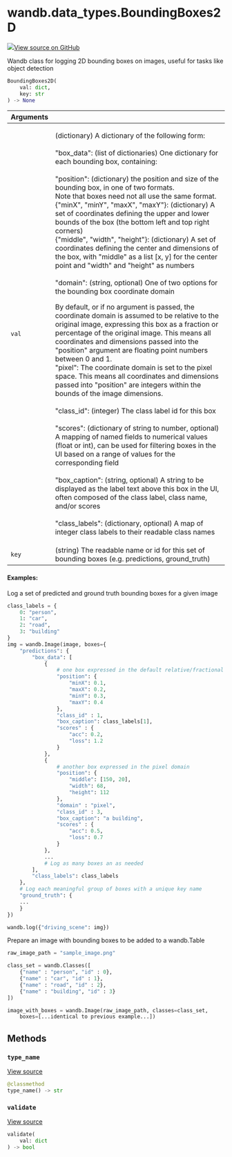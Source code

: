 # wandb.data\_types.BoundingBoxes2D

[![](https://www.tensorflow.org/images/GitHub-Mark-32px.png)View source on GitHub](https://www.github.com/wandb/client/tree/v0.10.32/wandb/sdk/data_types.py#L1360-L1619)

Wandb class for logging 2D bounding boxes on images, useful for tasks like object detection

```python
BoundingBoxes2D(
    val: dict,
    key: str
) -> None
```

<table>
  <thead>
    <tr>
      <th style="text-align:left">Arguments</th>
      <th style="text-align:left"></th>
    </tr>
  </thead>
  <tbody>
    <tr>
      <td style="text-align:left"><code>val</code>
      </td>
      <td style="text-align:left">
        <p>(dictionary) A dictionary of the following form:
          <br />
          <br />&quot;box_data&quot;: (list of dictionaries) One dictionary for each bounding
          box, containing:
          <br />
          <br />&quot;position&quot;: (dictionary) the position and size of the bounding
          box, in one of two formats.
          <br />Note that boxes need not all use the same format.
          <br />{&quot;minX&quot;, &quot;minY&quot;, &quot;maxX&quot;, &quot;maxY&quot;}:
          (dictionary) A set of coordinates defining the upper and lower bounds of
          the box (the bottom left and top right corners)
          <br />{&quot;middle&quot;, &quot;width&quot;, &quot;height&quot;}: (dictionary)
          A set of coordinates defining the center and dimensions of the box, with
          &quot;middle&quot; as a list [x, y] for the center point and &quot;width&quot;
          and &quot;height&quot; as numbers
          <br />
          <br />&quot;domain&quot;: (string, optional) One of two options for the bounding
          box coordinate domain</p>
        <p>By default, or if no argument is passed, the coordinate domain is assumed
          to be relative to the original image, expressing this box as a fraction
          or percentage of the original image. This means all coordinates and dimensions
          passed into the &quot;position&quot; argument are floating point numbers
          between 0 and 1.
          <br />&quot;pixel&quot;: The coordinate domain is set to the pixel space. This
          means all coordinates and dimensions passed into &quot;position&quot; are
          integers within the bounds of the image dimensions.
          <br />
          <br />&quot;class_id&quot;: (integer) The class label id for this box
          <br />
          <br />&quot;scores&quot;: (dictionary of string to number, optional) A mapping
          of named fields to numerical values (float or int), can be used for filtering
          boxes in the UI based on a range of values for the corresponding field
          <br
          />
          <br />&quot;box_caption&quot;: (string, optional) A string to be displayed as
          the label text above this box in the UI, often composed of the class label,
          class name, and/or scores
          <br />
          <br />&quot;class_labels&quot;: (dictionary, optional) A map of integer class
          labels to their readable class names</p>
      </td>
    </tr>
    <tr>
      <td style="text-align:left"><code>key</code>
      </td>
      <td style="text-align:left">(string) The readable name or id for this set of bounding boxes (e.g.
        predictions, ground_truth)</td>
    </tr>
  </tbody>
</table>

#### Examples:

Log a set of predicted and ground truth bounding boxes for a given image

```python
class_labels = {
    0: "person",
    1: "car",
    2: "road",
    3: "building"
}
img = wandb.Image(image, boxes={
    "predictions": {
        "box_data": [
            {
                # one box expressed in the default relative/fractional domain
                "position": {
                    "minX": 0.1,
                    "maxX": 0.2,
                    "minY": 0.3,
                    "maxY": 0.4
                },
                "class_id" : 1,
                "box_caption": class_labels[1],
                "scores" : {
                    "acc": 0.2,
                    "loss": 1.2
                }
            },
            {
                # another box expressed in the pixel domain
                "position": {
                    "middle": [150, 20],
                    "width": 68,
                    "height": 112
                },
                "domain" : "pixel",
                "class_id" : 3,
                "box_caption": "a building",
                "scores" : {
                    "acc": 0.5,
                    "loss": 0.7
                }
            },
            ...
            # Log as many boxes an as needed
        ],
        "class_labels": class_labels
    },
    # Log each meaningful group of boxes with a unique key name
    "ground_truth": {
    ...
    }
})

wandb.log({"driving_scene": img})
```

Prepare an image with bounding boxes to be added to a wandb.Table

```python
raw_image_path = "sample_image.png"

class_set = wandb.Classes([
    {"name" : "person", "id" : 0},
    {"name" : "car", "id" : 1},
    {"name" : "road", "id" : 2},
    {"name" : "building", "id" : 3}
])

image_with_boxes = wandb.Image(raw_image_path, classes=class_set,
    boxes=[...identical to previous example...])
```

## Methods

### `type_name` <a id="type_name"></a>

[View source](https://www.github.com/wandb/client/tree/v0.10.32/wandb/sdk/data_types.py#L1536-L1538)

```python
@classmethod
type_name() -> str
```

### `validate` <a id="validate"></a>

[View source](https://www.github.com/wandb/client/tree/v0.10.32/wandb/sdk/data_types.py#L1540-L1601)

```python
validate(
    val: dict
) -> bool
```

